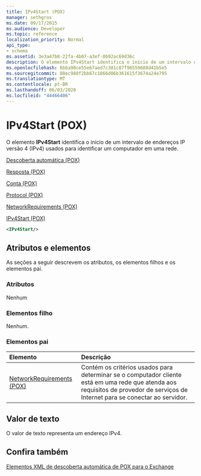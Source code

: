 ```yaml
---
title: IPv4Start (POX)
manager: sethgros
ms.date: 09/17/2015
ms.audience: Developer
ms.topic: reference
localization_priority: Normal
api_type:
- schema
ms.assetid: 3e3a47b8-22fa-4b07-a3ef-0b92ac69d36c
description: O elemento IPv4Start identifica o início de um intervalo de endereços IP versão 4 (IPv4) usados para identificar um computador em uma rede.
ms.openlocfilehash: 6bba98ce55e67aed7c301c87f98559688d41b5e5
ms.sourcegitcommit: 88ec988f2bb67c1866d06b361615f3674a24e795
ms.translationtype: MT
ms.contentlocale: pt-BR
ms.lasthandoff: 06/03/2020
ms.locfileid: "44466406"
---
```

# <a name="ipv4start-pox"></a>IPv4Start (POX)

O elemento **IPv4Start** identifica o início de um intervalo de endereços IP versão 4 (IPv4) usados para identificar um computador em uma rede. 
  
[Descoberta automática (POX)](autodiscover-pox.md)
  
[Resposta (POX)](response-pox.md)
  
[Conta (POX)](account-pox.md)
  
[Protocol (POX)](protocol-pox.md)
  
[NetworkRequirements (POX)](networkrequirements-pox.md)
  
[IPv4Start (POX)](ipv4start-pox.md)
  
```xml
<IPv4Start/>
```

## <a name="attributes-and-elements"></a>Atributos e elementos

As seções a seguir descrevem os atributos, os elementos filhos e os elementos pai.
  
### <a name="attributes"></a>Atributos

Nenhum
  
### <a name="child-elements"></a>Elementos filho

Nenhum.
  
### <a name="parent-elements"></a>Elementos pai

|**Elemento**|**Descrição**|
|:-----|:-----|
|[NetworkRequirements (POX)](networkrequirements-pox.md) <br/> |Contém os critérios usados para determinar se o computador cliente está em uma rede que atenda aos requisitos de provedor de serviços de Internet para se conectar ao servidor.  <br/> |
   
## <a name="text-value"></a>Valor de texto

O valor de texto representa um endereço IPv4.
  
## <a name="see-also"></a>Confira também



[Elementos XML de descoberta automática de POX para o Exchange](pox-autodiscover-xml-elements-for-exchange.md)

